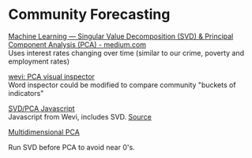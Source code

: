 # Community Forecasting

[Machine Learning — Singular Value Decomposition (SVD) & Principal Component Analysis (PCA) - medium.com](https://medium.com/@jonathan_hui/machine-learning-singular-value-decomposition-svd-principal-component-analysis-pca-1d45e885e491)  
Uses interest rates changing over time (similar to our crime, poverty and employment rates)  

[wevi: PCA visual inspector](wevi)  
Word inspector could be modified to compare community "buckets of indicators"  

[SVD/PCA Javascript](js/pca.js)  
Javascript from Wevi, includes SVD. [Source](https://gist.github.com/Bondifrench/3a9bd7bca09159a7d2cd355d8602d524)  

[Multidimensional PCA](http://setosa.io/ev/principal-component-analysis/)  

Run SVD before PCA to avoid near 0's.  